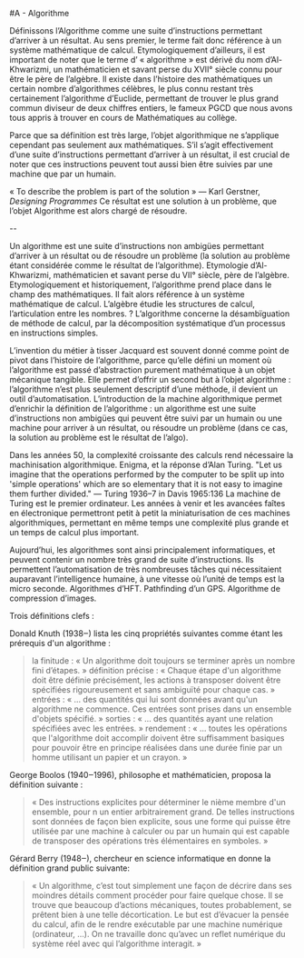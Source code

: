 #A - Algorithme


Définissons l’Algorithme comme une suite d’instructions permettant d’arriver à un résultat. Au sens premier, le terme fait donc référence à un système mathématique de calcul. Etymologiquement d’ailleurs, il est important de noter que le terme d’ « algorithme » est dérivé du nom d’Al-Khwarizmi, un mathématicien et savant perse du XVII° siècle connu pour être le père de l’algèbre.
Il existe dans l’histoire des mathématiques un certain nombre d’algorithmes célèbres, le plus connu restant très certainement l’algorithme d’Euclide, permettant de trouver le plus grand commun diviseur de deux chiffres entiers, le fameux PGCD que nous avons tous appris à trouver en cours de Mathématiques au collège.

Parce que sa définition est très large, l’objet algorithmique ne s’applique cependant pas seulement aux mathématiques. S’il s’agit effectivement d’une suite d’instructions permettant d’arriver à un résultat, il est crucial de noter que ces instructions peuvent tout aussi bien être suivies par une machine que par un humain. 

« To describe the problem is part of the solution » — Karl Gerstner, *Designing Programmes*
Ce résultat est une solution à un problème, que l’objet Algorithme est alors chargé de résoudre.


--

Un algorithme est une suite d’instructions non ambigües permettant d’arriver à un résultat ou de résoudre un problème (la solution au problème étant considérée comme le résultat de l’algorithme).
Etymologie d’Al-Khwarizmi, mathématicien et savant perse du VII° siècle, père de l’algèbre.
Etymologiquement et historiquement, l’algorithme prend place dans le champ des mathématiques.
Il fait alors référence à un système mathématique de calcul.
L’algèbre étudie les structures de calcul, l’articulation entre les nombres.
? L’algorithme concerne la désambïguation de méthode de calcul, par la décomposition systématique d’un processus en instructions simples.

L’invention du métier à tisser Jacquard est souvent donné comme point de pivot dans l’histoire de l’algorithme, parce qu’elle défini un moment où l’algorithme est passé d’abstraction purement mathématique à un objet mécanique tangible.
Elle permet d’offrir un second but à l’objet algorithme : l’algorithme n’est plus seulement descriptif d’une méthode, il devient un outil d’automatisation.
L’introduction de la machine algorithmique permet d’enrichir la définition de l’algorithme : un algorithme est une suite d’instructions non ambigües qui peuvent être suivi par un humain ou une machine pour arriver à un résultat, ou résoudre un problème (dans ce cas, la solution au problème est le résultat de l’algo).

Dans les années 50, la complexité croissante des calculs rend nécessaire la machinisation algorithmique.
Enigma, et la réponse d’Alan Turing.
"Let us imagine that the operations performed by the computer to be split up into 'simple operations' which are so elementary that it is not easy to imagine them further divided." — Turing 1936–7 in Davis 1965:136
La machine de Turing est le premier ordinateur. Les années à venir et les avancées faîtes en électronique permettront petit à petit la miniaturisation de ces machines algorithmiques, permettant en même temps une complexité plus grande et un temps de calcul plus important.

Aujourd’hui, les algorithmes sont ainsi principalement informatiques, et peuvent contenir un nombre très grand de suite d’instructions.
Ils permettent l’automatisation de très nombreuses tâches qui nécessitaient auparavant l’intelligence humaine, à une vitesse où l’unité de temps est la micro seconde.
Algorithmes d’HFT.
Pathfinding d’un GPS.
Algorithme de compression d’images.

Trois définitions clefs :

Donald Knuth (1938‒) lista les cinq propriétés suivantes comme étant les prérequis d'un algorithme :
> la finitude : « Un algorithme doit toujours se terminer après un nombre fini d’étapes. »
> définition précise : « Chaque étape d'un algorithme doit être définie précisément, les actions à transposer doivent être spécifiées rigoureusement et sans ambiguïté pour chaque cas. »
> entrées : « … des quantités qui lui sont données avant qu'un algorithme ne commence. Ces entrées sont prises dans un ensemble d'objets spécifié. »
> sorties : « … des quantités ayant une relation spécifiées avec les entrées. »
> rendement : « … toutes les opérations que l'algorithme doit accomplir doivent être suffisamment basiques pour pouvoir être en principe réalisées dans une durée finie par un homme utilisant un papier et un crayon. »

George Boolos (1940‒1996), philosophe et mathématicien, proposa la définition suivante :
> « Des instructions explicites pour déterminer le nième membre d'un ensemble, pour n un entier arbitrairement grand. De telles instructions sont données de façon bien explicite, sous une forme qui puisse être utilisée par une machine à calculer ou par un humain qui est capable de transposer des opérations très élémentaires en symboles. »

Gérard Berry (1948‒), chercheur en science informatique en donne la définition grand public suivante:
> « Un algorithme, c’est tout simplement une façon de décrire dans ses moindres détails comment procéder pour faire quelque chose. Il se trouve que beaucoup d’actions mécaniques, toutes probablement, se prêtent bien à une telle décortication. Le but est d’évacuer la pensée du calcul, afin de le rendre exécutable par une machine numérique (ordinateur, …). On ne travaille donc qu’avec un reflet numérique du système réel avec qui l’algorithme interagit. »